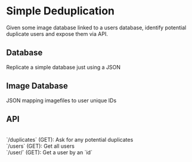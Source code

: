 # Simple Deduplication

Given some image database linked to a users database, identify potential duplicate users and expose them via API.

## Database

Replicate a simple database just using a JSON

## Image Database

JSON mapping imagefiles to user unique IDs

## API
<br>
`/duplicates` (GET): Ask for any potential duplicates
<br>
`/users` (GET): Get all users
<br>
`/user/<id>` (GET): Get a user by an `id`